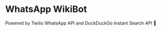 WhatsApp WikiBot
=================

Powered by Twilio WhatsApp API and DuckDuckGo Instant Search API 🤖
